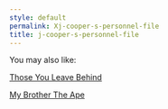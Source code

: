 ```yaml
---
style: default
permalink: Xj-cooper-s-personnel-file
title: j-cooper-s-personnel-file
---
```

You may also like:

[Those You Leave Behind](http://scp-wiki.net/those-you-leave-behind)

[My Brother The Ape](http://scp-wiki.net/my-brother-the-ape)
